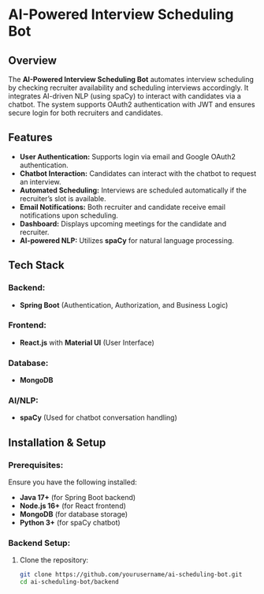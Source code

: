 # AI-Powered Interview Scheduling Bot

## Overview
The **AI-Powered Interview Scheduling Bot** automates interview scheduling by checking recruiter availability and scheduling interviews accordingly. It integrates AI-driven NLP (using spaCy) to interact with candidates via a chatbot. The system supports OAuth2 authentication with JWT and ensures secure login for both recruiters and candidates.

## Features
- **User Authentication:** Supports login via email and Google OAuth2 authentication.
- **Chatbot Interaction:** Candidates can interact with the chatbot to request an interview.
- **Automated Scheduling:** Interviews are scheduled automatically if the recruiter’s slot is available.
- **Email Notifications:** Both recruiter and candidate receive email notifications upon scheduling.
- **Dashboard:** Displays upcoming meetings for the candidate and recruiter.
- **AI-powered NLP:** Utilizes **spaCy** for natural language processing.

## Tech Stack
### Backend:
- **Spring Boot** (Authentication, Authorization, and Business Logic)

### Frontend:
- **React.js** with **Material UI** (User Interface)

### Database:
- **MongoDB** 

### AI/NLP:
- **spaCy** (Used for chatbot conversation handling)

## Installation & Setup
### Prerequisites:
Ensure you have the following installed:
- **Java 17+** (for Spring Boot backend)
- **Node.js 16+** (for React frontend)
- **MongoDB** (for database storage)
- **Python 3+** (for spaCy chatbot)

### Backend Setup:
1. Clone the repository:
   ```bash
   git clone https://github.com/yourusername/ai-scheduling-bot.git
   cd ai-scheduling-bot/backend
